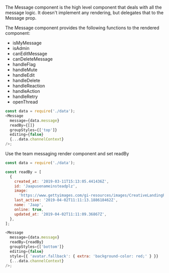 The Message component is the high level component that deals with all the message logic.
It doesn't implement any rendering, but delegates that to the Message prop.

The Message component provides the following functions to the rendered component:

- isMyMessage
- isAdmin
- canEditMessage
- canDeleteMessage
- handleFlag
- handleMute
- handleEdit
- handleDelete
- handleReaction
- handleAction
- handleRetry
- openThread

```js
const data = require('./data');
<Message
  message={data.message}
  readBy={[]}
  groupStyles={['top']}
  editing={false}
  {...data.channelContext}
/>;
```

Use the team messaging render component and set readBy

```js
const data = require('./data');

const readBy = [
  {
    created_at: '2019-03-11T15:13:05.441436Z',
    id: 'Jaapusenameinsteadplz',
    image:
      'https://www.gettyimages.com/gi-resources/images/CreativeLandingPage/HP_Sept_24_2018/CR3_GettyImages-159018836.jpg',
    last_active: '2019-04-02T11:11:13.188618462Z',
    name: 'Jaap',
    online: true,
    updated_at: '2019-04-02T11:11:09.36867Z',
  },
];

<Message
  message={data.message}
  readBy={readBy}
  groupStyles={['bottom']}
  editing={false}
  style={{ 'avatar.fallback': { extra: 'background-color: red;' } }}
  {...data.channelContext}
/>;
```
